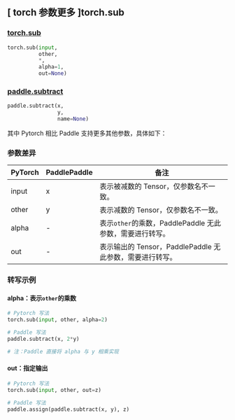 ## [ torch 参数更多 ]torch.sub
### [torch.sub](https://pytorch.org/docs/stable/generated/torch.sub.html?highlight=torch%20sub#torch.sub)

```python
torch.sub(input,
          other,
          *,
          alpha=1,
          out=None)
```

### [paddle.subtract](https://www.paddlepaddle.org.cn/documentation/docs/zh/api/paddle/subtract_cn.html#subtract)

```python
paddle.subtract(x,
                y,
                name=None)
```

其中 Pytorch 相比 Paddle 支持更多其他参数，具体如下：
### 参数差异
| PyTorch       | PaddlePaddle | 备注                                                   |
| ------------- | ------------ | ------------------------------------------------------ |
| input         | x            | 表示被减数的 Tensor，仅参数名不一致。  |
| other         | y            | 表示减数的 Tensor，仅参数名不一致。  |
| alpha         | -            | 表示`other`的乘数，PaddlePaddle 无此参数，需要进行转写。  |
| out           | -            | 表示输出的 Tensor，PaddlePaddle 无此参数，需要进行转写。  |


### 转写示例
#### alpha：表示`other`的乘数
```python
# Pytorch 写法
torch.sub(input, other, alpha=2)

# Paddle 写法
paddle.subtract(x, 2*y)

# 注：Paddle 直接将 alpha 与 y 相乘实现
```
#### out：指定输出
```python
# Pytorch 写法
torch.sub(input, other, out=z)

# Paddle 写法
paddle.assign(paddle.subtract(x, y), z)
```
